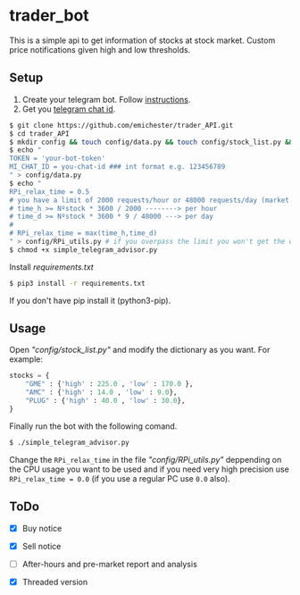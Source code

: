 # trader_bot
This is a simple api to get information of stocks at stock market. Custom price notifications given high and low thresholds.

## Setup

1. Create your telegram bot. Follow [instructions](https://core.telegram.org/bots#3-how-do-i-create-a-bot).
2. Get you [telegram chat id](https://docs.influxdata.com/kapacitor/v1.5/event_handlers/telegram/#get-your-telegram-chat-id).

```bash
$ git clone https://github.com/emichester/trader_API.git
$ cd trader_API
$ mkdir config && touch config/data.py && touch config/stock_list.py && touch config/RPi_utils.py
$ echo "
TOKEN = 'your-bot-token'
MI_CHAT_ID = you-chat-id ### int format e.g. 123456789
" > config/data.py
$ echo "
RPi_relax_time = 0.5
# you have a limit of 2000 requests/hour or 48000 requests/day (market open 9 h/day)
# time_h >= Nºstock * 3600 / 2000 --------> per hour
# time_d >= Nºstock * 3600 * 9 / 48000 ---> per day
# 
# RPi_relax_time = max(time_h,time_d)
" > config/RPi_utils.py # if you overpass the limit you won't get the web actualized
$ chmod +x simple_telegram_advisor.py
```

Install _requirements.txt_

```bash
$ pip3 install -r requirements.txt
```

If you don't have pip install it (python3-pip).

## Usage

Open _"config/stock_list.py"_ and modify the dictionary as you want. For example:

```python
stocks = {
    "GME" : {'high' : 225.0 , 'low' : 170.0 },
    "AMC" : {'high' : 14.0 , 'low' : 9.0},
    "PLUG" : {'high' : 40.0 , 'low' : 30.0},
}
```

Finally run the bot with the following comand.

```bash
$ ./simple_telegram_advisor.py
```

Change the `RPi_relax_time` in the file _"config/RPi_utils.py"_ deppending on the CPU usage you want to be used and if you need very high precision use `RPi_relax_time = 0.0` (if you use a regular PC use `0.0` also).

## ToDo
- [x] Buy notice
- [x] Sell notice
- [ ] After-hours and pre-market report and analysis
- [x] Threaded version


[//]: # "https://stackoverflow.com/questions/20975400/get-div-from-html-with-python"
[//]: # "https://stackoverflow.com/questions/40333267/extracting-content-within-multiple-span-tags-in-beautifulsoup"
[//]: # "https://stackoverflow.com/questions/62007674/multi-thread-requests-python3"
[//]: # "https://stackoverflow.com/questions/53648211/attributeerror-module-concurrent-has-no-attribute-futures-when-i-try-parall"
[//]: # "https://stackoverflow.com/questions/11029717/how-do-i-disable-log-messages-from-the-requests-library"
[//]: # "https://stackoverflow.com/questions/8113782/split-string-on-whitespace-in-python"
